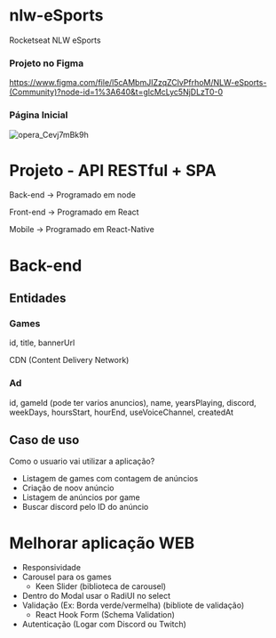 # nlw-eSports
Rocketseat NLW eSports

### Projeto no Figma
https://www.figma.com/file/l5cAMbmJIZzqZClvPfrhoM/NLW-eSports-(Community)?node-id=1%3A640&t=glcMcLyc5NjDLzT0-0


### Página Inicial
![opera_Cevj7mBk9h](https://user-images.githubusercontent.com/52801509/216736132-7bcbe902-605c-4df1-b751-c62287ffde46.png)


# Projeto - API RESTful + SPA
Back-end -> Programado em node

Front-end -> Programado em React

Mobile -> Programado em React-Native

# Back-end

## Entidades

### Games
id, title, bannerUrl

CDN (Content Delivery Network)

### Ad
id, gameId (pode ter varios anuncios), name, yearsPlaying, discord, weekDays, hoursStart, hourEnd, useVoiceChannel, createdAt

## Caso de uso
Como o usuario vai utilizar a aplicação? 

- Listagem de games com contagem de anúncios
- Criação de noov anúncio
- Listagem de anúncios por game
- Buscar discord pelo ID do anúncio

# Melhorar aplicação WEB 
- Responsividade
- Carousel para os games
  - Keen Slider (biblioteca de carousel)
- Dentro do Modal usar o RadiUI no select 
- Validação (Ex: Borda verde/vermelha) (bibliote de validação)
  - React Hook Form (Schema Validation)
- Autenticação (Logar com Discord ou Twitch)
